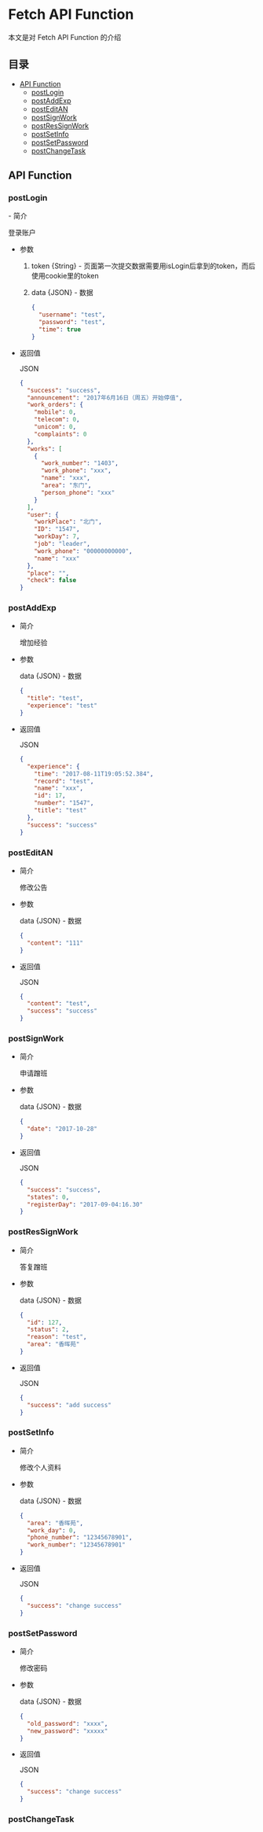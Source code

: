 # Fetch API Function
本文是对 Fetch API Function 的介绍
## 目录
-  [API Function](#APIFunction)
   -  [postLogin](#postLogin)
   -  [postAddExp](#postAddExp)
   -  [postEditAN](#postEditAN)
   -  [postSignWork](#postSignWork)
   -  [postResSignWork](#postResSignWork)
   -  [postSetInfo](#postSetInfo)
   -  [postSetPassword](#postSetPassword)
   -  [postChangeTask](#postChangeTask)

<h2 id="APIFunction">API Function</h2>

<h3 id="postLogin">postLogin</h3>
-  简介

   登录账户
-  参数
   1. token {String} - 页面第一次提交数据需要用isLogin后拿到的token，而后使用cookie里的token
   2. data  {JSON}   - 数据
   
      ```json
      {
        "username": "test",
        "password": "test",
        "time": true
      }
      ```
      
-  返回值

   JSON
   
   ```json
   {
     "success": "success",
     "announcement": "2017年6月16日（周五）开始停值",
     "work_orders": {
       "mobile": 0,
       "telecom": 0,
       "unicom": 0,
       "complaints": 0
     },
     "works": [
       {
         "work_number": "1403",
         "work_phone": "xxx",
         "name": "xxx",
         "area": "东门",
         "person_phone": "xxx"
       }
     ],
     "user": {
       "workPlace": "北门",
       "ID": "1547",
       "workDay": 7,
       "job": "leader",
       "work_phone": "00000000000",
       "name": "xxx"
     },
     "place": "",
     "check": false
   }
   ```

<h3 id="postAddExp">postAddExp</h3>

-  简介

   增加经验
-  参数
   
   data {JSON} - 数据
   ```json
   {
     "title": "test",
     "experience": "test"
   }
   ```
-  返回值

   JSON
   ```json
   {
     "experience": {
       "time": "2017-08-11T19:05:52.384",
       "record": "test",
       "name": "xxx",
       "id": 17,
       "number": "1547",
       "title": "test"
     },
     "success": "success"
   }
   ```
   
<h3 id="postEditAN">postEditAN</h3>

-  简介

   修改公告
-  参数

   data {JSON} - 数据
   ```json
   {
     "content": "111"
   }
   ```
-  返回值

   JSON
   ```json
   {
     "content": "test",
     "success": "success"
   }
   ```
   
<h3 id="postSignWork">postSignWork</h3>

-  简介

   申请蹭班
-  参数

   data {JSON} - 数据
   ```json
   {
     "date": "2017-10-28"
   }
   ```
-  返回值

   JSON
   ```json
   {
     "success": "success",
     "states": 0,
     "registerDay": "2017-09-04:16.30"
   }
   ```
   
<h3 id="postResSignWork">postResSignWork</h3>

-  简介

   答复蹭班
-  参数

   data {JSON} - 数据
   ```json
   {
     "id": 127,
     "status": 2,
     "reason": "test",
     "area": "香晖苑"
   }
   ```
-  返回值

   JSON
   ```json
   {
     "success": "add success"
   }
   ```

<h3 id="postSetInfo">postSetInfo</h3>

-  简介

   修改个人资料
-  参数
   
   data {JSON} - 数据
   ```json
   {
     "area": "香晖苑",
     "work_day": 0,
     "phone_number": "12345678901",
     "work_number": "12345678901"
   }
   ```
-  返回值

   JSON
   ```json
   {
     "success": "change success"
   }
   ```

<h3 id="postSetPassword">postSetPassword</h3>

-  简介

   修改密码
-  参数

   data {JSON} - 数据
   ```json
   {
     "old_password": "xxxx",
     "new_password": "xxxxx"
   }
   ```
-  返回值

   JSON
   ```json
   {
     "success": "change success"
   }
   ```

<h3 id="postChangeTask">postChangeTask</h3>
